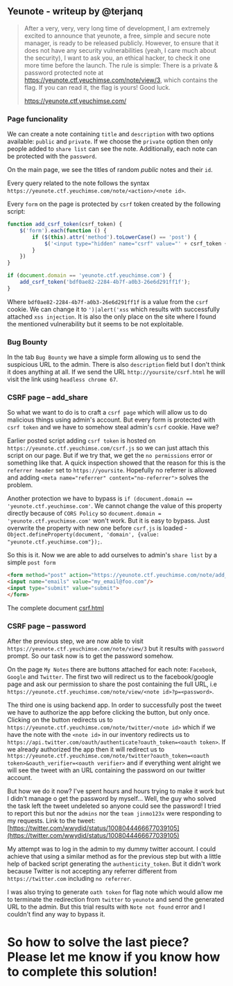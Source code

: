 Yeunote - writeup by @terjanq
---

> After a very, very, very long time of development, I am extremely excited to announce that yeunote, a free, simple and secure note manager, is ready to be released publicly. However, to ensure that it does not have any security vulnerabilities (yeah, I care much about the security), I want to ask you, an ethical hacker, to check it one more time before the launch. The rule is simple: There is a private & password protected note at https://yeunote.ctf.yeuchimse.com/note/view/3, which contains the flag. If you can read it, the flag is yours! Good luck.
> 
> https://yeunote.ctf.yeuchimse.com/



### Page funcionality

We can create a note containing  `title` and `description` with two options available: `public` and `private`. If we choose the `private` option then only people added to `share list` can see the note. Additionally, each note can be protected with the `password`. 

On the main page, we see the titles of random *public* notes and their `id`. 

Every query related to the note follows the syntax `https://yeunote.ctf.yeuchimse.com/note/<action>/<note id>`.

Every `form` on the page is protected by `csrf` token created by the following script:

```js
function add_csrf_token(csrf_token) {
    $('form').each(function () {
        if ($(this).attr('method').toLowerCase() == 'post') {
            $('<input type="hidden" name="csrf" value="' + csrf_token + '" />').appendTo($(this));
        }
    })
}

if (document.domain == 'yeunote.ctf.yeuchimse.com') {
    add_csrf_token('bdf0ae82-2284-4b7f-a0b3-26e6d291ff1f');
}
```

Where `bdf0ae82-2284-4b7f-a0b3-26e6d291ff1f` is a value from the  `csrf` cookie. We can change it to `')|alert('xss` which results with successfully attached `xss injection`. It is also the only place on the site where I found the mentioned vulnerability but it seems to be not exploitable. 


### Bug Bounty
In the tab `Bug Bounty` we have a simple form allowing us to send the suspicious URL to the admin. There is also `description` field but I don't think it does anything at all. If we send the URL `http://yoursite/csrf.html` he will visit the link using `headless chrome 67`. 

### CSRF page &ndash; add_share

So what we want to do is to craft a `csrf page` which will allow us to do malicious things using admin's account. But every form is protected with `csrf token` and we have to somehow steal admin's `csrf` cookie. Have we? 

Earlier posted script adding `csrf token` is hosted on `https://yeunote.ctf.yeuchimse.com/csrf.js` so we can just attach this script on our page. But if we try that, we get the `no permissions` error or something like that. A quick inspection showed that the reason for this is the `referrer header` set to `https://yoursite`. 
Hopefully no referrer is allowed and adding `<meta name="referrer" content="no-referrer">` solves the problem.

Another protection we have to bypass is `if (document.domain == 'yeunote.ctf.yeuchimse.com'`. We cannot change the value of this property directly because of `CORS Policy` so `document.domain = 'yeunote.ctf.yeuchimse.com'` won't work. But it is easy to bypass. Just overwrite the property with new one before `csrf.js` is loaded - `Object.defineProperty(document, 'domain', {value: "yeunote.ctf.yeuchimse.com"});`. 

So this is it. Now we are able to add ourselves to admin's `share list` by a simple `post form`

```html
<form method="post" action="https://yeunote.ctf.yeuchimse.com/note/add_share/3">
<input name="emails" value="my_email@foo.com"/>
<input type="submit" value="submit">
</form>
```

The complete document [csrf.html]

### CSRF page &ndash; password

After the previous step, we are now able to visit `https://yeunote.ctf.yeuchimse.com/note/view/3` but it results with `password` prompt. So our task now is to get the password somehow.

On the page `My Notes` there are buttons attached for each note: `Facebook`, `Google` and `Twitter`. The first two will redirect us to the facebook/google page and ask our permission to share the post containing the full URL, i.e `https://yeunote.ctf.yeuchimse.com/note/view/<note id>?p=<password>`. 

The third one is using backend app. In order to successfully post the tweet we have to authorize the app before clicking the button, but only once. Clicking on the button redirects us to `https://yeunote.ctf.yeuchimse.com/note/twitter/<note id>` which if we have the note with the `<note id>` in our inventory redirects us to `https://api.twitter.com/oauth/authenticate?oauth_token=<oauth token>`. If we already authorized the app then it will redirect us to `https://yeunote.ctf.yeuchimse.com/note/twitter?oauth_token=<oauth token>&oauth_verifier=<oauth verifier>` and if everything went alright we will see the tweet with an URL containing the password on our twitter account. 

But how we do it now? I've spent hours and hours trying to make it work but I didn't manage o get the password by myself... Well, the guy who solved the task left the tweet undeleted so anyone could see the password! I tried to report this but nor the `admins` nor the `team jinmo123x` were responding to my requests. Link to the tweet: [https://twitter.com/wwydid/status/1008044466677039105](https://twitter.com/wwydid/status/1008044466677039105)

My attempt was to log in the admin to my dummy twitter account. I could achieve that using a similar method as for the previous step but with a little help of backed script generating the `authenticity_token`. But it didn't work because Twitter is not accepting any referrer different from `https://twitter.com` including `no referrer`. 

I was also trying to generate `oath token` for flag note which would allow me to terminate the redirection from `twitter` to `yeunote` and send the generated URL to the admin. But this trial results with `Note not found` error and I couldn't find any way to bypass it.

# So how to solve the last piece? Please let me know if you know how to complete this solution!

[csrf.html]: <./csrf.html>
